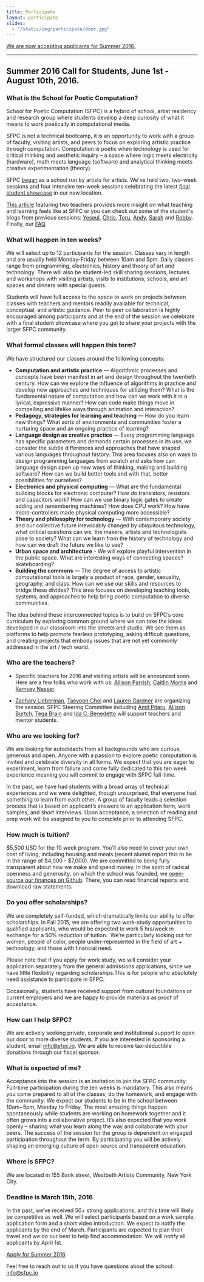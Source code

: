 ```yaml
---
title: Participate
layout: participate
slides:
  - "/static/img/participate/door.jpg"
---
```



<div class="alert alert-success" role="alert"> 
<a href="https://docs.google.com/forms/d/164gRpg0uUAbrJ2sPeB_C-EXp0OGrRyT3owhVnzVq15E/viewform">   We are now accepting applicants for Summer 2016. </a> 
</div>

 
 

***

## Summer 2016 Call for Students, June 1st - August 10th, 2016. 

### What is the School for Poetic Computation?  

School for Poetic Computation (SFPC) is a hybrid of school, artist residency and research group where students develop a deep curiosity of what it means to work poetically in computational media. 

SFPC is not a technical bootcamp, it is an opportunity to work with a group of faculty, visiting artists, and peers to focus on exploring artistic practice through computation. Computation is poetic when technology is used for critical thinking and aesthetic inquiry – a space where logic meets electricity (hardware), math meets language (software) and analytical thinking meets creative experimentation (theory).

SFPC [began]((http://bits.blogs.nytimes.com/2013/08/12/code-to-joy-the-school-for-poetic-computation-opens/?_r=0)) as a school run by artists for artists. We've held two, two-week sessions and four intensive ten-week sessions celebrating the latest [final student showcase](http://thecreatorsproject.vice.com/blog/school-of-poetic-computation-101) in our new location. 

[This article](http://www.creativeapplications.net/education/teaching-and-learning-at-sfpc-conversation-with-allison-parrish-and-surya-mattu/) featuring two teachers provides more insight on what teaching and learning feels like at SFPC or you can check out some of the student's blogs from previous sessions: [Yeseul](http://ysfpc.tumblr.com), [Chris](http://sfpchris.tumblr.com/), [Toru](http://sfpctoruurakawa.tumblr.com/), [Andy](http://sfpc-amd.tumblr.com/), [Sarah](http://sarahgp.com/writings/sfpc/other-two-questions.html) and [Robby](http://robbykraft.com/sfpc/).  Finally, our [FAQ](http://sfpc.io/faq/).


### What will happen in ten weeks?

We will select up to 12 participants for the session. Classes vary in length and are usually held Monday-Friday between 10am and 5pm. Daily classes range from programming, electronics, history and theory of art and technology. There will also be student-led skill sharing sessions, lectures and workshops with visiting artists, visits to institutions, schools, and art spaces and dinners with special guests.

Students will have full access to the space to work on projects between classes with teachers and mentors readily available for technical, conceptual, and artistic guidance. Peer to peer collaboration is highly encouraged among participants and at the end of the session we celebrate with a final student showcase where you get to share your projects with the larger SFPC community.

### What formal classes will happen this term?

We have structured our classes around the following concepts:

- **Computation and artistic practice** — Algorithmic processes and concepts have been manifest in art and design throughout the twentieth century. How can we explore the influence of algorithms in practice and develop new approaches and techniques for utilizing them? What is the fundamental nature of computation and how can we work with it in a lyrical, expressive manner? How can code make things move in compelling and lifelike ways through animation and interaction?
- **Pedagogy, strategies for learning and teaching** — How do you learn new things? What sorts of environments and communities foster a nurturing space and an ongoing practice of learning? 
- **Language design as creative practice** — Every programming language has specific parameters and demands certain processes in its use, we consider the subtle differences and approaches that have shaped various languages throughout history. This area focuses also on ways to design programming languages from scratch and asks how can language design open up new ways of thinking, making and building software? How can we build better tools and with that, better possibilities for ourselves?
- **Electronics and physical computing** — What are the fundamental building blocks for electronic computer? How do transistors, resistors and capacitors work? How can we use binary logic gates to create adding and remembering machines? How does CPU work? How have micro-controllers made physical computing more accessible?
- **Theory and philosophy for technology** — With contemporary society and our collective future irrevocably changed by ubiquitous technology, what critical questions can we, the makers, artists and technologists pose to society? What can we learn from the history of technology and how can we draft the future we like to see?
- **Urban space and architecture** - We will explore playful intervention in the public space. What are interesting ways of connecting spaces? skateboarding?  
- **Building the commons** — The degree of access to artistic computational tools is largely a product of race, gender, sexuality, geography, and class. How can we use our skills and resources to bridge these divides? This area focuses on developing teaching tools, systems, and approaches to help bring poetic computation to diverse communities.
 
The idea behind these interconnected topics is to build on SFPC’s core curriculum by exploring common ground where we can take the ideas developed in our classroom into the streets and studio. We see them as platforms to help promote fearless prototyping, asking difficult questions, and creating projects that embody issues that are not yet commonly addressed in the art / tech world.

### Who are the teachers?

- Specific teachers for 2016 and visiting artists will be announced soon. Here are a few folks who work with us: [Allison Parrish](http://www.decontextualize.com/), [Caitlin Morris](http://www.caitlinmorris.net/) and [Ramsey Nasser](http://nas.sr/). 

- [Zachary Lieberman](http://thesystemis.com/), [Taeyoon Choi](http://taeyoonchoi.com) and [Lauren Gardner](http://www.poohead.com) are organizing the session. SFPC Steering Committee including [Amit Pitaru](http://pitaru.com), [Allison Burtch](http://www.allisonburtch.net), [Tega Brain](http://tegabrain.com) and [Ida C. Benedetto](http://uncommonplaces.com/) will support teachers and mentor students.     



### Who are we looking for?

We are looking for autodidacts from all backgrounds who are curious, generous and open. Anyone with a passion to explore poetic computation is invited and celebrate diversity in all forms. We expect that you are eager to experiment, learn from failure and come fully dedicated to this ten week experience meaning you will commit to engage with SFPC full-time. 

In the past, we have had students with a broad array of technical experiences and we were delighted, though unsurprised, that everyone had something to learn from each other. A group of faculty leads a selection process that is based on applicant’s answers to an application form, work samples, and short interviews. Upon acceptance, a selection of reading and prep work will be assigned to you to complete prior to attending SFPC.


### How much is tuition?

$5,500 USD for the 10 week program. You’ll also need to cover your own cost of living, including housing and meals (recent alumni report this to be in the range of $4,000 - $7,000). We are committed to being fully transparent about how we make and spend money. In the spirit of radical openness and generosity, on which the school was founded, we [open-source our finances on Github](http://github.com/sfpc/finance-and-administration). There, you can read financial reports and download raw statements.

### Do you offer scholarships?

We are completely self-funded, which dramatically limits our ability to offer scholarships. In Fall 2015, we are offering two work-study opportunities to qualified applicants, who would be expected to work 5 hrs/week in exchange for a 50% reduction of tuition.  We’re particularly looking out for women, people of color, people under-represented in the field of art + technology, and those with financial need. 

Please note that if you apply for work study, we will consider your application separately from the general admissions applications, since we have little flexibility regarding scholarships.This is for people who absolutely need assistance to participate in SFPC.

Occasionally, students have received support from cultural foundations or current employers and we are happy to provide materials as proof of acceptance.

### How can I help SFPC?

We are actively seeking private, corporate and institutional support to open our door to more diverse students. If you are interested in sponsoring a student, email <info@sfpc.io>. We are able to receive tax-deductible donations through our fiscal sponsor.

### What is expected of me?

Acceptance into the session is an invitation to join the SFPC community. Full-time participation during the ten weeks is mandatory. This also means you come prepared to all of the classes, do the homework, and engage with the community. We expect our students to be in the school between 10am~5pm, Monday to Friday. The most amazing things happen spontaneously while students are working on homework together and it often grows into a collaborative project. It’s also expected that you work openly – sharing what you learn along the way and collaborate with your peers. The success of the session for the group is dependent on engaged participation throughout the term. By participating you will be actively shaping an emerging culture of open source and transparent education. 

### Where is SFPC?

We are located in 155 Bank street, Westbeth Artists Community, New York City. 

### Deadline is March 15th, 2016

In the past, we’ve received 50+ strong applications, and this time will likely be competitive as well. We will select participants based on a work sample, application form and a short video introduction. We expect to notify the applicants by the end of March. Participants are expected to plan their travel and we do our best to help find accommodation. We will notify all applicants by April 1st. 

<a href="https://docs.google.com/forms/d/164gRpg0uUAbrJ2sPeB_C-EXp0OGrRyT3owhVnzVq15E/viewform" class="btn btn-primary btn-lg">Apply for Summer 2016</a>

Feel free to reach out to us if you have questions about the school: [info@sfpc.io](mailto:info@sfpc.io)
